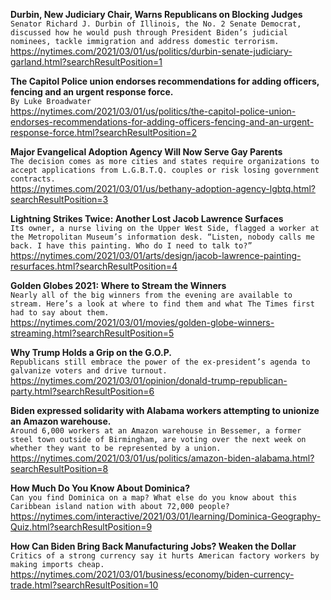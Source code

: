 **Durbin, New Judiciary Chair, Warns Republicans on Blocking Judges**\
`Senator Richard J. Durbin of Illinois, the No. 2 Senate Democrat, discussed how he would push through President Biden’s judicial nominees, tackle immigration and address domestic terrorism.`\
https://nytimes.com/2021/03/01/us/politics/durbin-senate-judiciary-garland.html?searchResultPosition=1

**The Capitol Police union endorses recommendations for adding officers, fencing and an urgent response force.**\
`By Luke Broadwater`\
https://nytimes.com/2021/03/01/us/politics/the-capitol-police-union-endorses-recommendations-for-adding-officers-fencing-and-an-urgent-response-force.html?searchResultPosition=2

**Major Evangelical Adoption Agency Will Now Serve Gay Parents**\
`The decision comes as more cities and states require organizations to accept applications from L.G.B.T.Q. couples or risk losing government contracts.`\
https://nytimes.com/2021/03/01/us/bethany-adoption-agency-lgbtq.html?searchResultPosition=3

**Lightning Strikes Twice: Another Lost Jacob Lawrence Surfaces**\
`Its owner, a nurse living on the Upper West Side, flagged a worker at the Metropolitan Museum’s information desk. “Listen, nobody calls me back. I have this painting. Who do I need to talk to?”`\
https://nytimes.com/2021/03/01/arts/design/jacob-lawrence-painting-resurfaces.html?searchResultPosition=4

**Golden Globes 2021: Where to Stream the Winners**\
`Nearly all of the big winners from the evening are available to stream. Here’s a look at where to find them and what The Times first had to say about them.`\
https://nytimes.com/2021/03/01/movies/golden-globe-winners-streaming.html?searchResultPosition=5

**Why Trump Holds a Grip on the G.O.P.**\
`Republicans still embrace the power of the ex-president’s agenda to galvanize voters and drive turnout.`\
https://nytimes.com/2021/03/01/opinion/donald-trump-republican-party.html?searchResultPosition=6

**Biden expressed solidarity with Alabama workers attempting to unionize an Amazon warehouse.**\
`Around 6,000 workers at an Amazon warehouse in Bessemer, a former steel town outside of Birmingham, are voting over the next week on whether they want to be represented by a union.`\
https://nytimes.com/2021/03/01/us/politics/amazon-biden-alabama.html?searchResultPosition=8

**How Much Do You Know About Dominica?**\
`Can you find Dominica on a map? What else do you know about this Caribbean island nation with about 72,000 people?`\
https://nytimes.com/interactive/2021/03/01/learning/Dominica-Geography-Quiz.html?searchResultPosition=9

**How Can Biden Bring Back Manufacturing Jobs? Weaken the Dollar**\
`Critics of a strong currency say it hurts American factory workers by making imports cheap.`\
https://nytimes.com/2021/03/01/business/economy/biden-currency-trade.html?searchResultPosition=10

